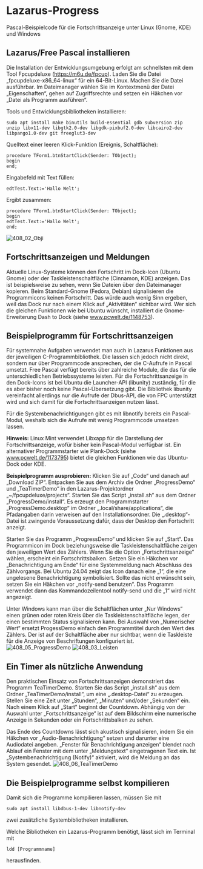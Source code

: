 # Lazarus-Progress
Pascal-Beispielcode für die Fortschrittsanzeige unter Linux (Gnome, KDE) und Windows
## Lazarus/Free Pascal installieren

Die Installation der Entwicklungsumgebung erfolgt am schnellsten mit dem Tool Fpcupdeluxe (https://m6u.de/fpcup). Laden Sie die Datei „fpcupdeluxe-x86_64-linux“ für ein 64-Bit-Linux. Machen Sie die Datei ausführbar. Im Dateimanager wählen Sie im Kontextmenü der Datei „Eigenschaften“, gehen auf Zugriffsrechte und setzen ein Häkchen vor „Datei als Programm ausführen“.

Tools und Entwicklungsbibliotheken installieren:
```
sudo apt install make binutils build-essential gdb subversion zip unzip libx11-dev libgtk2.0-dev libgdk-pixbuf2.0-dev libcairo2-dev libpango1.0-dev git freeglut3-dev
```

Quelltext einer leeren Klick-Funktion (Ereignis, Schaltfläche):
```
procedure TForm1.btnStartClick(Sender: TObject);
begin
end;
```
Eingabefeld mit Text füllen:
```
edtTest.Text:='Hallo Welt';
```
Ergibt zusammen:
```
procedure TForm1.btnStartClick(Sender: TObject);
begin
edtTest.Text:='Hallo Welt';
end;
```
![408_02_Obji](https://github.com/user-attachments/assets/e4baa4bc-e8cd-4d68-b2ae-6e71f989bc25)
## Fortschrittsanzeigen und Meldungen
Aktuelle Linux-Systeme können den Fortschritt im Dock-Icon (Ubuntu Gnome) oder der Taskleistenschaltfläche (Cinnamon, KDE) anzeigen. Das ist beispielsweise zu sehen, wenn Sie Dateien über den Dateimanager kopieren. Beim Standard-Gnome (Fedora, Debian) signalisieren die Programmicons keinen Fortschritt. Das würde auch wenig Sinn ergeben, weil das Dock nur nach einem Klick auf „Aktivitäten“ sichtbar wird. Wer sich die gleichen Funktionen wie bei Ubuntu wünscht, installiert die Gnome-Erweiterung Dash to Dock (siehe www.pcwelt.de/1148753).
## Beispielprogramm für Fortschrittsanzeigen
Für systemnahe Aufgaben verwendet man auch in Lazarus Funktionen aus der jeweiligen C-Programmbibliothek. Die lassen sich jedoch nicht direkt, sondern nur über Programmcode ansprechen, der die C-Aufrufe in Pascal umsetzt. Free Pascal verfügt bereits über zahlreiche Module, die das für die unterschiedlichen Betriebssysteme leisten. Für die Fortschrittsanzeige in den Dock-Icons ist bei Ubuntu die Launcher-API (libunity) zuständig, für die es aber bisher noch keine Pascal-Übersetzung gibt. Die Bibliothek libunity vereinfacht allerdings nur die Aufrufe der Dbus-API, die von FPC unterstützt wird und sich damit für die Fortschrittsanzeigen nutzen lässt.

Für die Systembenachrichtigungen gibt es mit libnotify bereits ein Pascal-Modul, weshalb sich die Aufrufe mit wenig Programmcode umsetzen lassen.

**Hinweis:** Linux Mint verwendet Libxapp für die Darstellung der Fortschrittsanzeige, wofür bisher kein Pascal-Modul verfügbar ist. Ein alternativer Programmstarter wie Plank-Dock (siehe www.pcwelt.de/1173795) bietet die gleichen Funktionen wie das Ubuntu-Dock oder KDE.

**Beispielprogramm ausprobieren:** Klicken Sie auf „Code“ und danach auf „Download ZIP“. Entpacken Sie aus dem Archiv die Ordner „ProgressDemo“ und „TeaTimerDemo“ in den Lazarus-Projektordner „~/fpcupdeluxe/projects“. Starten Sie das Script „install.sh“ aus dem Ordner „ProgressDemo/install“. Es erzeugt den Programmstarter „ProgressDemo.desktop“ im Ordner „.local/share/applications“, die Pfadangaben darin verweisen auf den Installationsordner. Die „.desktop“-Datei ist zwingende Voraussetzung dafür, dass der Desktop den Fortschritt anzeigt.

Starten Sie das Programm „ProgressDemo“ und klicken Sie auf „Start“. Das Programmicon im Dock beziehungsweise die Taskleistenschaltfläche zeigen den jeweiligen Wert des Zählers. Wenn Sie die Option „Fortschrittsanzeige“ wählen, erscheint ein Fortschrittsbalken. Setzen Sie ein Häkchen vor „Benachrichtigung am Ende“ für eine Systemmeldung nach Abschluss des Zählvorgangs. Bei Ubuntu 24.04 zeigt das Icon danach eine „1“, die eine ungelesene Benachrichtigung symbolisiert. Sollte das nicht erwünscht sein, setzen Sie ein Häkchen vor „notify-send benutzen“. Das Programm verwendet dann das Kommandozeilentool notify-send und die „1“ wird nicht angezeigt.

Unter Windows kann man über die Schaltflächen unter „Nur Windows“ einen grünen oder roten Kreis über die Taskleistenschaltfläche legen, der einen bestimmten Status signalisieren kann. Bei Auswahl von „Numerischer Wert“ ersetzt ProgessDemo einfach den Programmtitel durch den Wert des Zählers. Der ist auf der Schaltfläche aber nur sichtbar, wenn die Taskleiste für die Anzeige von Beschriftungen konfiguriert ist.
![408_05_ProgressDemo](https://github.com/user-attachments/assets/3316c2d7-0723-4bd4-9cef-488cc261bf0c)
![408_03_Leisten](https://github.com/user-attachments/assets/576018c5-c19c-46b9-bbf0-92f6aeb5083e)
## Ein Timer als nützliche Anwendung
Den praktischen Einsatz von Fortschrittsanzeigen demonstriert das Programm TeaTimerDemo. Starten Sie das Script „install.sh“ aus dem Ordner „TeaTimerDemo/install“, um eine „.desktop-Datei“ zu erzeugen.
Stellen Sie eine Zeit unter „Stunden“, „Minuten“ und/oder „Sekunden“ ein. Nach einem Klick auf „Start“ beginnt der Countdown. Abhängig von der Auswahl unter „Fortschrittsanzeige“ ist auf dem Bildschirm eine numerische Anzeige in Sekunden oder ein Fortschrittsbalken zu sehen.

Das Ende des Countdowns lässt sich akustisch signalisieren, indem Sie ein Häkchen vor „Audio-Benachrichtigung“ setzen und darunter eine Audiodatei angeben. „Fenster für Benachrichtigung anzeigen“ blendet nach Ablauf ein Fenster mit dem unter „Meldungstext“ eingetragenen Text ein. Ist „Systembenachrichtigung (Notify)“ aktiviert, wird die Meldung an das System gesendet.
![408_06_TeaTimerDemo](https://github.com/user-attachments/assets/f18d84ce-180e-499f-832c-fd064da4a296)
## Die Beispielprogramme selbst kompilieren
Damit sich die Programme kompilieren lassen, müssen Sie mit
```
sudo apt install libdbus-1-dev libnotify-dev
```
zwei zusätzliche Systembibliotheken installieren. 

Welche Bibliotheken ein Lazarus-Programm benötigt, lässt sich im Terminal mit
```
ldd [Programmname]
```
herausfinden. 

